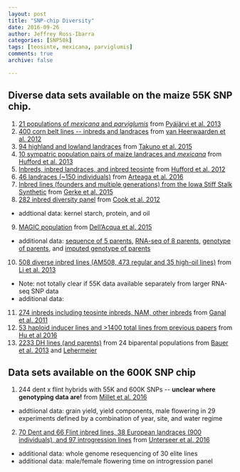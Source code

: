 ```yaml
---
layout: post
title: "SNP-chip Diversity"
date: 2016-09-26
author: Jeffrey Ross-Ibarra
categories: [SNP50k]
tags: [teosinte, mexicana, parviglumis]
comments: true
archive: false

---
```


## Diverse data sets available on the maize 55K SNP chip.

1. [21 populations of *mexicana* and *parviglumis*](http://datadryad.org/resource/doi:10.5061/dryad.8m648) from [Pyäjärvi et al. 2013](http://gbe.oxfordjournals.org/content/5/9/1594.full)
2. [400 corn belt lines -- inbreds and landraces](https://figshare.com/articles/van_Heerwaarden_et_al_2012/757738) from [van Heerwaarden et al. 2012](http://www.pnas.org/content/early/2012/07/12/1209275109.full.pdf#page=1&view=FitH)
3. [94 highland and lowland landraces](http://www.genetics.org/content/200/4/1297) from [Takuno et al. 2015](http://www.genetics.org/content/200/4/1297)
4. [10 sympatric population pairs of maize landraces and *mexicana*](https://figshare.com/articles/Hufford_et_al_2013/766356) from [Hufford et al. 2013](http://www.plosgenetics.org/article/info%3Adoi%2F10.1371%2Fjournal.pgen.1003477)
5. [Inbreds, inbred landraces, and inbred teosinte](https://figshare.com/articles/new_fileset/757736) from [Hufford et al. 2012](http://www.nature.com/ng/journal/v44/n7/full/ng.2309.html)
6. [46 landraces (~150 individuals)](http://datadryad.org/resource/doi:10.5061/dryad.4t20n) from [Arteaga et al. 2016](http://www.ncbi.nlm.nih.gov/pmc/articles/PMC4778591/)
7. [Inbred lines (founders and multiple generations) from the Iowa Stiff Stalk Synthetic](https://figshare.com/articles/Gerke_et_al_Iowa_RRS/1515061) from [Gerke et al. 2015](http://www.genetics.org/content/early/2015/09/18/genetics.115.182410)
8. [282 inbred diversity panel](http://cbsuss05.tc.cornell.edu/hdf5/select.asp) from [Cook et al. 2012](http://media.wix.com/ugd/fe9228_5ca9c5a7f6174a5bb0c85e67dec67dcc.pdf)
  * addtional data: kernel starch, protein, and oil
9. [MAGIC population](http://dx.doi.org/10.6084/m9.figshare.1437449) from [Dell’Acqua et al. 2015](https://genomebiology.biomedcentral.com/articles/10.1186/s13059-015-0716-z) 
  * additional data: [sequence of 5 parents](https://www.ncbi.nlm.nih.gov/bioproject/PRJNA272385/), [RNA-seq of 8 parents](https://www.ebi.ac.uk/arrayexpress/experiments/E-MTAB-3173/), [genotype of parents](http://dx.doi.org/10.6084/m9.figshare.1437453), and [imputed genotype of parents](http://dx.doi.org/10.6084/m9.figshare.1425350)
10. [508 diverse inbred lines (AM508, 473 regular and 35 high-oil lines)](http://www.maizego.org/Resources.html) from [Li et al. 2013](http://www.nature.com/ng/journal/v45/n1/full/ng.2484.html)
  * Note: not totally clear if 55K data available separately from larger RNA-seq SNP data
  * additional data: 
11. [274 inbreds including teosinte inbreds, NAM, other inbreds](http://journals.plos.org/plosone/article/file?type=supplementary&id=info:doi/10.1371/journal.pone.0028334.s009) from [Ganal et al. 2011](http://journals.plos.org/plosone/article?id=10.1371/journal.pone.0028334#s4)
12. [53 haploid inducer lines and >1400 total lines from previous papers](http://www.genetics.org/highwire/filestream/429991/field_highwire_adjunct_files/9/FileS4.zip) from [Hu et al 2016](http://www.genetics.org/content/early/2016/02/18/genetics.115.184234)
13. [2233 DH lines (and parents)](https://www.ncbi.nlm.nih.gov/geo/query/acc.cgi?acc=GSE50558) from 24 biparental populations from [Bauer et al. 2013](https://www.ncbi.nlm.nih.gov/pubmed/24050704) and [Lehermeier](https://www.ncbi.nlm.nih.gov/pubmed/25236445)

## Data sets available on the 600K SNP chip
1. 244 dent x flint hybrids with 55K and 600K SNPs -- **unclear where genotyping data are!** from [Millet et al. 2016](https://www.ncbi.nlm.nih.gov/pmc/articles/PMC5047082/)
  * addtiional data: grain yield, yield components, male flowering in 29 experiments defined by a combination of year, site, and water regime
2. [70 Dent and 66 Flint inbred lines,  38 European landraces (900 individuals), and 97 introgression lines](https://dx.doi.org/10.6084/m9.figshare.3427040.v1) from [Unterseer et al. 2016](https://genomebiology.biomedcentral.com/articles/10.1186/s13059-016-1009-x)
 * additional data: whole genome resequencing of 30 elite lines
 * additional data: male/female flowering time on introgression panel
